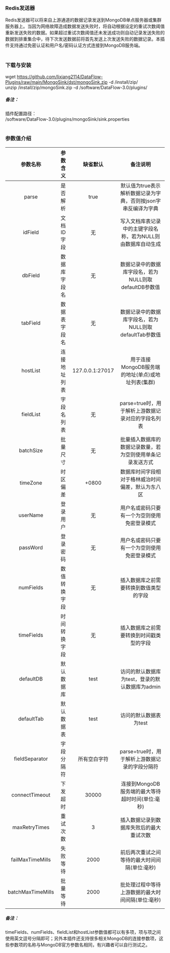### Redis发送器  
Redis发送器可以将来自上游通道的数据记录发送到MongoDB单点服务器或集群服务器上。当因为网络故障造成数据发送失败时，将自动根据设定的重试次数阈值重新发送失败的数据。如果超过重试次数阈值还未发送成功则自动记录发送失败的数据到排重集合中，待下次发送数据前将首先发送上次发送失败的数据记录。本插件支持通过免密认证和用户名/密码认证方式连接到MongoDB服务端。  
​      

### 下载与安装  
wget https://github.com/lixiang2114/DataFlow-Plugins/raw/main/MongoSink/dst/mongoSink.zip -d /install/zip/  
unzip  /install/zip/mongoSink.zip -d /software/DataFlow-3.0/plugins/    

##### 备注：  
插件配置路径：  
 /software/DataFlow-3.0/plugins/mongoSink/sink.properties  
​      

### 参数值介绍  
|参数名称|参数含义|缺省默认|备注说明|
|:-----:|:-------:|:-------:|:-------:|
|parse|是否解析|true|默认值为true表示解析数据记录为字典，否则按json字串反编译为字典|
|idField|文档ID字段|无|写入文档库表记录中的主键字段名称，若为NULL则由数据库自动生成|
|dbField|数据库字段名|无|数据记录中的数据库字段名，若为NULL则取defaultDB参数值|
|tabField|数据表字段名|无|数据记录中的数据库字段名，若为NULL则取defaultTab参数值|
|hostList|连接地址列表|127.0.0.1:27017|用于连接MongoDB服务端的地址(单点)或地址列表(集群)|
|fieldList|字段名列表|无|parse=true时，用于解析上游数据记录对应的字段名列表|
|batchSize|批量尺寸|无|批量插入数据库的数据记录数量，若为空则使用单条记录发送方式|
|timeZone|时区偏差|+0800|数据库时间字段相对于格林威治时间偏差，默认为东八区|
|userName|登录用户|无|用户名或密码只要有一个为空则使用免密登录模式|
|passWord|登录密码|无|用户名或密码只要有一个为空则使用免密登录模式|
|numFields|数值转换字段|无|插入数据库之前需要转换到数值类型的字段|
|timeFields|时间转换字段|无|插入数据库之前需要转换到时间戳类型的字段|
|defaultDB|默认数据库|test|访问的默认数据库为test，登录的默认数据库为admin|
|defaultTab|默认数据表|test|访问的默认数据表为test|
|fieldSeparator|字段分隔符|所有空白字符|parse=true时，用于解析上游数据记录的字段分隔符|
|connectTimeout|下发超时|30000|连接到MongoDB服务端的最大等待超时时间(单位:毫秒)|
|maxRetryTimes|重试次数|3|插入数据记录到数据库失败后的最大重试次数|
|failMaxTimeMills|失败等待|2000|前后两次重试之间等待的最大时间间隔(单位:毫秒)|
|batchMaxTimeMills|批量等待|2000|批处理过程中等待上游数据的最大时间间隔(单位:毫秒)|
##### 备注：  
timeFields、numFields、fieldList和hostList参数值都可以有多项，项与项之间使用英文逗号分隔即可；另外本插件还支持很多相关MongoDB的连接参数项，这些参数项的名称与MongoDB官方参数名相同，有兴趣者可以自行测试之。  